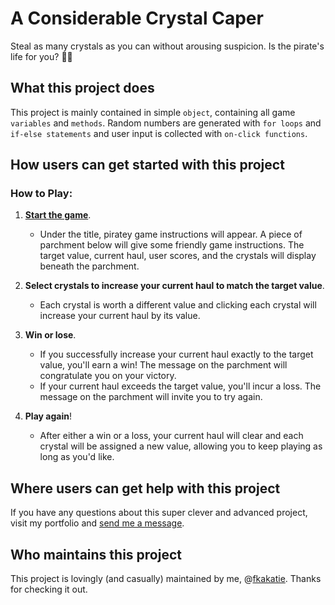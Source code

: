 # A Considerable Crystal Caper #

Steal as many crystals as you can without arousing suspicion. Is the pirate's life for you? :gem::skull:

## What this project does ## 

This project is mainly contained in simple `object`, containing all game `variables` and `methods`. Random numbers are generated with `for loops` and `if-else statements` and user input is collected with `on-click functions`.

## How users can get started with this project ## 

### How to Play: ###

1. **[Start the game](https://fkakatie.github.io/crystal-collector/)**.
    - Under the title, piratey game instructions will appear. A piece of parchment below will give some friendly game instructions. The target value, current haul, user scores, and the crystals will display beneath the parchment.

2. **Select crystals to increase your current haul to match the target value**.
    - Each crystal is worth a different value and clicking each crystal will increase your current haul by its value.

3. **Win or lose**.
    - If you successfully increase your current haul exactly to the target value, you'll earn a win! The message on the parchment will congratulate you on your victory.
    - If your current haul exceeds the target value, you'll incur a loss. The message on the parchment will invite you to try again.

4. **Play again**!
    - After either a win or a loss, your current haul will clear and each crystal will be assigned a new value, allowing you to keep playing as long as you'd like.

## Where users can get help with this project ##

If you have any questions about this super clever and advanced project, visit my portfolio and [send me a message](https://fkakatie.github.io/contact).

## Who maintains this project ## 

This project is lovingly (and casually) maintained by me, @[fkakatie](https://github.com/fkakatie). Thanks for checking it out.
